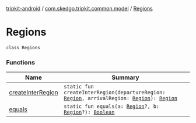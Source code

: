 [tripkit-android](../../index.md) / [com.skedgo.tripkit.common.model](../index.md) / [Regions](./index.md)

# Regions

`class Regions`

### Functions

| Name | Summary |
|---|---|
| [createInterRegion](create-inter-region.md) | `static fun createInterRegion(departureRegion: `[`Region`](../-region/index.md)`, arrivalRegion: `[`Region`](../-region/index.md)`): `[`Region`](../-region/index.md) |
| [equals](equals.md) | `static fun equals(a: `[`Region`](../-region/index.md)`?, b: `[`Region`](../-region/index.md)`?): `[`Boolean`](https://kotlinlang.org/api/latest/jvm/stdlib/kotlin/-boolean/index.html) |
